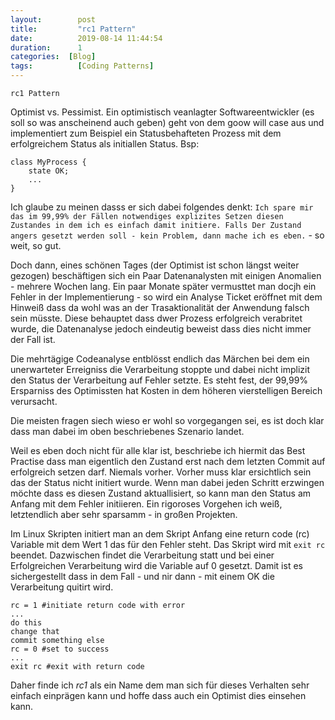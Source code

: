 ```yaml
---
layout: 	   post
title:  	   "rc1 Pattern"
date:   	   2019-08-14 11:44:54
duration:	   1
categories:  [Blog]
tags: 		   [Coding Patterns]
---
```


`rc1 Pattern`

Optimist vs. Pessimist. Ein optimistisch veanlagter Softwareentwickler (es soll so was anscheinend auch geben) geht von dem goow will case aus und implementiert zum Beispiel ein Statusbehafteten Prozess mit dem erfolgreichem Status als initiallen Status.
Bsp:
```
class MyProcess {
    state OK;
    ...
}
```
Ich glaube zu meinen dasss er sich dabei folgendes denkt: `Ich spare mir das im 99,99% der Fällen notwendiges explizites Setzen diesen Zustandes in dem ich es einfach damit initiere.
Falls Der Zustand angers gesetzt werden soll - kein Problem, dann mache ich es eben.` - so weit, so gut.

Doch dann, eines schönen Tages (der Optimist ist schon längst weiter gezogen) beschäftigen sich ein Paar Datenanalysten mit einigen Anomalien - mehrere Wochen lang. Ein paar Monate später vermusttet man docjh ein Fehler in der Implementierung - so wird ein Analyse Ticket eröffnet mit dem Hinweiß dass da wohl was an der Trasaktionalität der Anwendung falsch sein müsste. Diese behauptet dass dwer Prozess erfolgreich verabritet wurde, die Datenanalyse jedoch eindeutig beweist dass dies nicht immer der Fall ist.

Die mehrtägige Codeanalyse entblösst endlich das Märchen bei dem ein unerwarteter Erreigniss die Verarbeitung stoppte und dabei nicht implizit den Status der Verarbeitung auf Fehler setzte.
Es steht fest, der 99,99% Ersparniss des Optimissten hat Kosten in dem höheren vierstelligen Bereich verursacht.

Die meisten fragen siech wieso er wohl so vorgegangen sei, es ist doch klar dass man dabei im oben beschriebenes Szenario landet.

Weil es eben doch nicht für alle klar ist, beschriebe ich hiermit das Best Practise dass man eigentlich den Zustand erst nach dem letzten Commit auf erfolgreich setzen darf. Niemals vorher.
Vorher muss klar ersichtlich sein das der Status nicht initiert wurde.
Wenn man dabei jeden Schritt erzwingen möchte dass es diesen Zustand aktuallisiert, so kann man den Status am Anfang mit dem Fehler initiieren.
Ein rigoroses Vorgehen ich weiß, letztendlich aber sehr sparsamm - in großen Projekten.

Im Linux Skripten initiert man an dem Skript Anfang eine return code (rc) Variable mit dem Wert 1 das für den Fehler steht.
Das Skript wird mit `exit rc` beendet. Dazwischen findet die Verarbeitung statt und bei einer Erfolgreichen Verarbeitung wird die Variable auf 0 gesetzt.
Damit ist es sichergestellt dass in dem Fall - und nir dann - mit einem OK die Verarbeitung quitirt wird.
```
rc = 1 #initiate return code with error
...
do this
change that
commit something else
rc = 0 #set to success
...
exit rc #exit with return code
```
Daher finde ich *rc1* als ein Name dem man sich für dieses Verhalten sehr einfach einprägen kann und hoffe dass auch ein Optimist dies einsehen kann.

